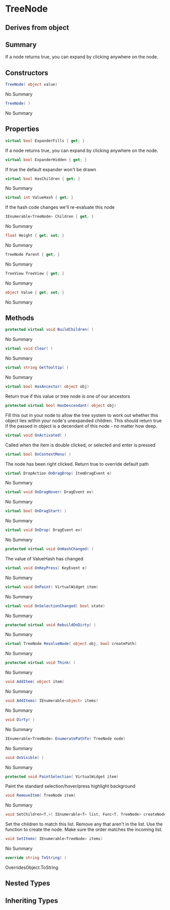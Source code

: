 # TreeNode

## Derives from object

## Summary

If a node returns true, you can expand by clicking anywhere on the node.
## Constructors

```c#
TreeNode( object value) 
```
No Summary
```c#
TreeNode( ) 
```
No Summary
## Properties

```c#
virtual bool ExpanderFills { get; } 
```
If a node returns true, you can expand by clicking anywhere on the node.
```c#
virtual bool ExpanderHidden { get; } 
```
If true the default expander won't be drawn
```c#
virtual bool HasChildren { get; } 
```
No Summary
```c#
virtual int ValueHash { get; } 
```
If the hash code changes we'll re-evaluate this node
```c#
IEnumerable<TreeNode> Children { get; } 
```
No Summary
```c#
float Height { get; set; } 
```
No Summary
```c#
TreeNode Parent { get; } 
```
No Summary
```c#
TreeView TreeView { get; } 
```
No Summary
```c#
object Value { get; set; } 
```
No Summary
## Methods

```c#
protected virtual void BuildChildren( ) 
```
No Summary
```c#
virtual void Clear( ) 
```
No Summary
```c#
virtual string GetTooltip( ) 
```
No Summary
```c#
virtual bool HasAncestor( object obj) 
```
Return true if this value or tree node is one of our ancestors
```c#
protected virtual bool HasDescendant( object obj) 
```
Fill this out in your node to allow the tree system to work out
whether this object lies within your node's unexpanded children.
This should return true if the passed in object is a decendant of
this node - no matter how deep.
```c#
virtual void OnActivated( ) 
```
Called when the item is double clicked, or selected and enter is pressed
```c#
virtual bool OnContextMenu( ) 
```
The node has been right clicked. Return true to override default path
```c#
virtual DropAction OnDragDrop( ItemDragEvent e) 
```
No Summary
```c#
virtual void OnDragHover( DragEvent ev) 
```
No Summary
```c#
virtual bool OnDragStart( ) 
```
No Summary
```c#
virtual void OnDrop( DragEvent ev) 
```
No Summary
```c#
protected virtual void OnHashChanged( ) 
```
The value of ValueHash has changed
```c#
virtual void OnKeyPress( KeyEvent e) 
```
No Summary
```c#
virtual void OnPaint( VirtualWidget item) 
```
No Summary
```c#
virtual void OnSelectionChanged( bool state) 
```
No Summary
```c#
protected virtual void RebuildOnDirty( ) 
```
No Summary
```c#
virtual TreeNode ResolveNode( object obj, bool createPath) 
```
No Summary
```c#
protected virtual void Think( ) 
```
No Summary
```c#
void AddItem( object item) 
```
No Summary
```c#
void AddItems( IEnumerable<object> items) 
```
No Summary
```c#
void Dirty( ) 
```
No Summary
```c#
IEnumerable<TreeNode> EnumeratePathTo( TreeNode node) 
```
No Summary
```c#
void OnVisible( ) 
```
No Summary
```c#
protected void PaintSelection( VirtualWidget item) 
```
Paint the standard selection/hover/press highlight background
```c#
void RemoveItem( TreeNode item) 
```
No Summary
```c#
void SetChildren<T,>( IEnumerable<T> list, Func<T, TreeNode> createNode) 
```
Set the children to match this list.
Remove any that aren't in the list.
Use the function to create the node.
Make sure the order matches the incoming list.
```c#
void SetItems( IEnumerable<TreeNode> items) 
```
No Summary
```c#
override string ToString( ) 
```
OverridesObject.ToString
## Nested Types

## Inheriting Types

